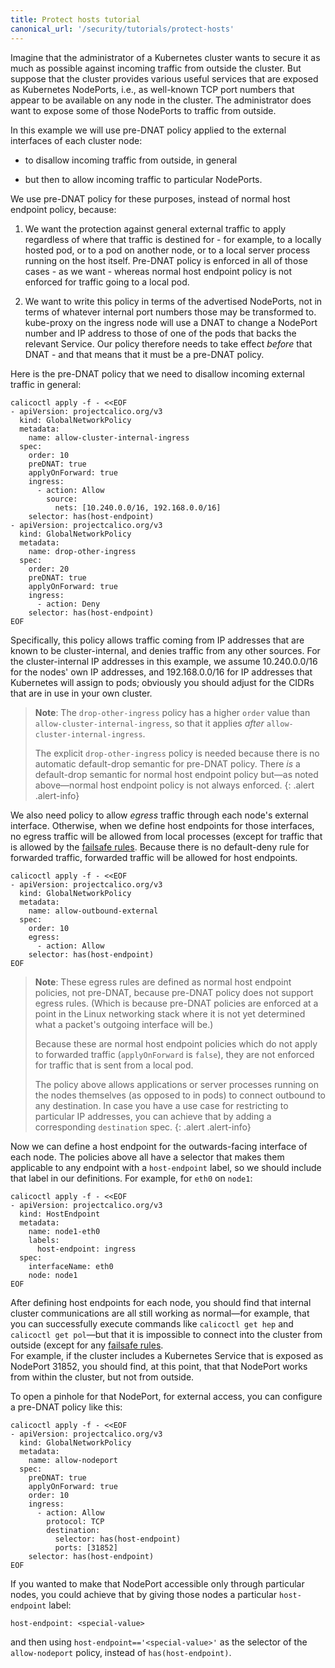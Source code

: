 ```yaml
---
title: Protect hosts tutorial
canonical_url: '/security/tutorials/protect-hosts'
---
```


Imagine that the administrator of a Kubernetes cluster wants to secure it as much as
possible against incoming traffic from outside the cluster.  But suppose that
the cluster provides various useful services that are exposed as Kubernetes
NodePorts, i.e., as well-known TCP port numbers that appear to be available on
any node in the cluster. The administrator does want to expose some
of those NodePorts to traffic from outside.

In this example we will use pre-DNAT policy applied to the external interfaces
of each cluster node:

- to disallow incoming traffic from outside, in general

- but then to allow incoming traffic to particular NodePorts.

We use pre-DNAT policy for these purposes, instead of normal host endpoint
policy, because:

1. We want the protection against general external traffic to apply regardless
   of where that traffic is destined for - for example, to a locally hosted
   pod, or to a pod on another node, or to a local server process running on
   the host itself.  Pre-DNAT policy is enforced in all of those cases - as we
   want - whereas normal host endpoint policy is not enforced for traffic going
   to a local pod.

2. We want to write this policy in terms of the advertised NodePorts, not in
   terms of whatever internal port numbers those may be transformed to.
   kube-proxy on the ingress node will use a DNAT to change a NodePort number
   and IP address to those of one of the pods that backs the relevant Service.
   Our policy therefore needs to take effect _before_ that DNAT - and that
   means that it must be a pre-DNAT policy.

Here is the pre-DNAT policy that we need to disallow incoming external traffic
in general:

```
calicoctl apply -f - <<EOF
- apiVersion: projectcalico.org/v3
  kind: GlobalNetworkPolicy
  metadata:
    name: allow-cluster-internal-ingress
  spec:
    order: 10
    preDNAT: true
    applyOnForward: true
    ingress:
      - action: Allow
        source:
          nets: [10.240.0.0/16, 192.168.0.0/16]
    selector: has(host-endpoint)
- apiVersion: projectcalico.org/v3
  kind: GlobalNetworkPolicy
  metadata:
    name: drop-other-ingress
  spec:
    order: 20
    preDNAT: true
    applyOnForward: true
    ingress:
      - action: Deny
    selector: has(host-endpoint)
EOF
```

Specifically, this policy allows traffic coming from IP addresses that are
known to be cluster-internal, and denies traffic from any other sources.  For
the cluster-internal IP addresses in this example, we assume 10.240.0.0/16 for
the nodes' own IP addresses, and 192.168.0.0/16 for IP addresses that
Kubernetes will assign to pods; obviously you should adjust for the CIDRs that
are in use in your own cluster.

> **Note**: The `drop-other-ingress` policy has a higher `order` value than
> `allow-cluster-internal-ingress`, so that it applies _after_
> `allow-cluster-internal-ingress`.
>
> The explicit `drop-other-ingress` policy is needed because there is no
> automatic default-drop semantic for pre-DNAT policy. There _is_ a
> default-drop semantic for normal host endpoint policy but—as noted above—normal
> host endpoint policy is not always enforced.
{: .alert .alert-info}

We also need policy to allow _egress_ traffic through each node's external
interface.  Otherwise, when we define host endpoints for those interfaces, no
egress traffic will be allowed from local processes (except for traffic that is
allowed by the [failsafe rules]({{site.baseurl}}/{{page.version}}/reference/host-endpoints/failsafe). Because there is no default-deny
rule for forwarded traffic, forwarded traffic will be allowed for host endpoints.

```
calicoctl apply -f - <<EOF
- apiVersion: projectcalico.org/v3
  kind: GlobalNetworkPolicy
  metadata:
    name: allow-outbound-external
  spec:
    order: 10
    egress:
      - action: Allow
    selector: has(host-endpoint)
EOF
```

> **Note**: These egress rules are defined as normal host endpoint policies, not
> pre-DNAT, because pre-DNAT policy does not support egress rules. (Which is
> because pre-DNAT policies are enforced at a point in the Linux networking
> stack where it is not yet determined what a packet's outgoing interface will
> be.)
>
> Because these are normal host endpoint policies which do not
> apply to forwarded traffic (`applyOnForward` is `false`), they
> are not enforced for traffic that is sent from a local pod.
>
> The policy above allows applications or server processes running on the nodes
> themselves (as opposed to in pods) to connect outbound to any destination.
> In case you have a use case for restricting to particular IP addresses, you
> can achieve that by adding a corresponding `destination` spec.
{: .alert .alert-info}

Now we can define a host endpoint for the outwards-facing interface of each
node.  The policies above all have a selector that makes them applicable to any
endpoint with a `host-endpoint` label, so we should include that label in our
definitions.  For example, for `eth0` on `node1`:

```
calicoctl apply -f - <<EOF
- apiVersion: projectcalico.org/v3
  kind: HostEndpoint
  metadata:
    name: node1-eth0
    labels:
      host-endpoint: ingress
  spec:
    interfaceName: eth0
    node: node1
EOF
```

After defining host endpoints for each node, you should find that internal
cluster communications are all still working as normal—for example, that you
can successfully execute commands like `calicoctl get hep` and `calicoctl get
pol`—but that it is impossible to connect into the cluster from outside
(except for any [failsafe rules]({{site.baseurl}}/{{page.version}}/reference/host-endpoints/failsafe).  
For example, if the
cluster includes a Kubernetes Service that is exposed as NodePort 31852, you
should find, at this point, that that NodePort works from within the cluster,
but not from outside.

To open a pinhole for that NodePort, for external access, you can configure a
pre-DNAT policy like this:

```
calicoctl apply -f - <<EOF
- apiVersion: projectcalico.org/v3
  kind: GlobalNetworkPolicy
  metadata:
    name: allow-nodeport
  spec:
    preDNAT: true
    applyOnForward: true
    order: 10
    ingress:
      - action: Allow
        protocol: TCP
        destination:
          selector: has(host-endpoint)
          ports: [31852]
    selector: has(host-endpoint)
EOF
```

If you wanted to make that NodePort accessible only through particular nodes, you could achieve that by giving those nodes a particular `host-endpoint` label:

```
host-endpoint: <special-value>
```

and then using `host-endpoint=='<special-value>'` as the selector of the
`allow-nodeport` policy, instead of `has(host-endpoint)`.
